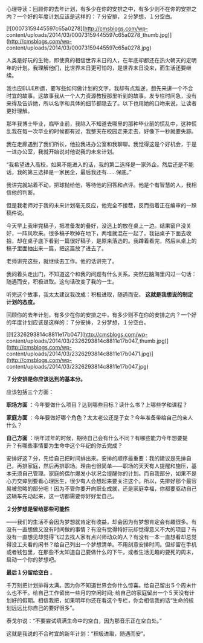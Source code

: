 心理导读：回顾你的去年计划，有多少在你的安排之中，有多少则不在你的安排之内？一个好的年度计划应该是这样的：７分安排，２分梦想，１分空白。

[![00073159445597c65a0278](http://cmsblogs.com/wp-
content/uploads/2014/03/00073159445597c65a0278_thumb.jpg)](http://cmsblogs.com/wp-
content/uploads/2014/03/00073159445597c65a0278.jpg)

人类是好玩的生物，即使真的相信世界末日的人，在年底却都还在热火朝天的定明年的计划。我理解他们，比世界末日更可怕的，是世界末日没来，而生活还要继续。

我也应ELLE所邀，要写些如何做计划的文字，我却有点叛逆，想先来讲一个不合时宜的故事。这故事我从一个人力资源教授那里听到的故事。发专栏时间急，没有来得及告诉她，所以名字和具体的细节都隐去了。以下也用她的口吻来说，让读者更好理解。

那年我博士毕业，临毕业前，我陷入不知道去哪里的那种毕业前的慌乱中，这种慌乱我在每一次毕业的时候都有过，我整天在校园走来走去，好像下一秒就要失踪。

我在走廊遇到了我们所长，他拉我进办公室和我聊聊。我觉得这是个好机会，于是一进办公室，我就开始说对他说我的未来计划。

“我希望进入高校，如果不能进入的话，我的第二选择是一家外企。然后还是不能话，我的第三选择是一家民企，最后我还有……保底。”

我讲完就站着不动，把球抛给他，等待他的回答和点评。他是个有智慧的人，我相信他的判断。

但是我老师对于我的未来计划毫无反应，他完全不接茬，反而指着正在编审的一跺稿件说。

今天早上我审完稿子，把准备发的叠好，没选上的放在桌上一边。结果窗户没关好，一阵风吹来。很多稿子吹掉在地下，两堆就混在一起了。我钻桌子下面去收拾，却在桌子底下看到一篇很好稿子，是原来落选的。我蹲着看完，然后从桌上的稿子里面抽出来一篇，把这篇放了进去了。

老师讲完这些，就继续去工作。他的话讲完了。

我闷着头走出门，不知道这个和我的问题有什么关系。突然在脑海里闪过一句话：随遇而安，积极进取。这句话改变了我的一生。

听完这个故事，我太太建议我改成：积极进取，随遇而安。 **这就是我想说的制定计划的态度。**

回顾你的去年计划，有多少在你的安排之中，有多少则不在你的安排之内？一个好的年度计划应该是这样的：７分安排，２分梦想，１分空白。

[[![2326293814c8811e17b047](http://cmsblogs.com/wp-
content/uploads/2014/03/2326293814c8811e17b047_thumb.jpg)](http://cmsblogs.com/wp-
content/uploads/2014/03/2326293814c8811e17b0471.jpg)](http://cmsblogs.com/wp-
content/uploads/2014/03/2326293814c8811e17b047.jpg)

**７分安排是你应该达到的基本分。**

应该包括三个方面：

**职场方面** ：今年要做什么项目？达到哪些目标？读什么书？上哪些学和课程？

**家庭方面** ：今年要做好哪个角色？太太老公还是子女？今年准备带给自己的亲人什么？

**自己方面** ：明年过年的时候，期待自己会有什么不同？有哪些能力今年想要提升？有哪些事情要为生命中这个年纪的你去完成？

安排好这７分，先给自己把时间排出来。安排的顺序最重要：我的建议是先排自己，再排家庭，然后再排职场。理由也很简单——职场的天天有人提醒和施压，基本无须自己管理。家庭的偶尔爆发小状况会提醒你的计划。而自我部分，如果不是心力交瘁到要看心理医生，很少有人会想起来要关注这个。所以，先排好那个最容易被忽略的部分吧！因为不管你要开向职业成就，还是家庭幸福，你都要驱动自己这辆车先动起来，这一切都需要你好好爱自己。

**２分梦想是留给那些可能性**

——我们的生活不会因为梦想就肯定有收益，却会因为有梦想肯定会有趣很多。有没有一直想做又没有时间做的事情？有没有觉得特好玩却觉得意义不大的项目？有没有一直想见却觉得飞过去找人家有点兴师动众的人？有没有一本一直想看却总觉得没工夫看的闲书？给自己列出一个梦想清单。不用刻意安排时间。但却留在手机或者钱包里，在那些不太知道自己要做什么的下午，或者生活无趣的要死的周末，启动一个你的梦想吧。

**最后１分留给空白** 。

千万别把计划排得太满。因为你不知道世界会你什么惊喜。给自己留出５个周末什么也不干。给自己工作留出一些月的空闲时间;
给自己的家庭留出一个５天没有计划好的假期。相信我把，如果明年你还在看这个专栏，你会相信我的话“生命的规划远远比你自己的要好很多”。

泰戈尔说：“不要尝试填满生命中的空白，因为那音乐正在空白处。”

这就是我说的不合时宜的新年计划：“积极进取，随遇而安”。

